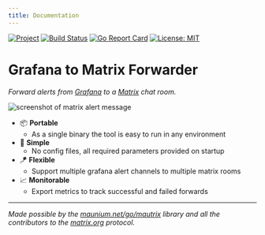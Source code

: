 ```yaml
---
title: Documentation
---
```


<!-- markdownlint-capture -->
<!-- markdownlint-disable MD033 -->

<span class="badge-placeholder">[![Project](https://img.shields.io/badge/project-gitlab-brightgreen?style=flat&logo=gitlab)](https://gitlab.com/hectorjsmith/grafana-matrix-forwarder/)</span>
<span class="badge-placeholder">[![Build Status](https://gitlab.com/hectorjsmith/grafana-matrix-forwarder/badges/main/pipeline.svg)](https://gitlab.com/hectorjsmith/grafana-matrix-forwarder/commits/develop)</span>
<span class="badge-placeholder">[![Go Report Card](https://goreportcard.com/badge/gitlab.com/hectorjsmith/grafana-matrix-forwarder)](https://goreportcard.com/report/gitlab.com/hectorjsmith/grafana-matrix-forwarder)</span>
<span class="badge-placeholder">[![License: MIT](https://img.shields.io/badge/license-MIT-brightgreen)](https://gitlab.com/hectorjsmith/csharp-performance-recorder/-/blob/develop/LICENSE)</span>

<!-- markdownlint-restore -->
# Grafana to Matrix Forwarder
*Forward alerts from [Grafana](https://grafana.com) to a [Matrix](https://matrix.org) chat room.*

![screenshot of matrix alert message](img/alertExample.png)

* 📦 **Portable**
    * As a single binary the tool is easy to run in any environment
* 📎 **Simple**
    * No config files, all required parameters provided on startup
* 🪁 **Flexible**
    * Support multiple grafana alert channels to multiple matrix rooms
* 📈 **Monitorable**
    * Export metrics to track successful and failed forwards

---

*Made possible by the [maunium.net/go/mautrix](https://maunium.net/go/mautrix/) library and all the contributors to the [matrix.org](https://matrix.org) protocol.*
